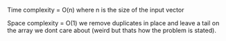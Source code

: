 Time complexity = O(n) where n is the size of the input vector

Space complexity = O(1) we remove duplicates in place and leave a tail on the array we dont care about (weird but thats how the problem is stated).
